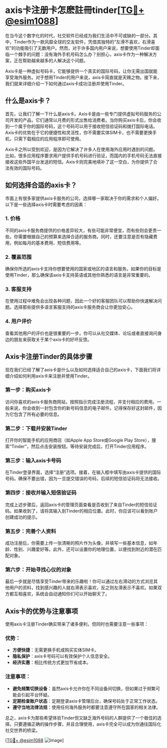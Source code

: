 # axis卡注册卡怎麽註冊tinder[[TG💪+ @esim1088](https://t.me/s/esim1088)]

在当今这个数字化的时代，社交软件已经成为我们生活中不可或缺的一部分。其中，Tinder作为一款风靡全球的交友软件，凭借其独特的“左滑不喜欢，右滑喜欢”的功能吸引了无数用户。然而，对于许多国内用户来说，想要使用Tinder却面临一个棘手的问题：没有海外手机号码怎么办？别担心，axis卡作为一种解决方案，正在帮助越来越多的人解决这个问题。

Axis卡是一种虚拟号码卡，它能够提供一个真实的国际号码，让你无需出国就能享受海外服务。对于想用Tinder的用户来说，axis卡简直就是天赐之物。接下来，我们就来详细介绍一下如何通过axis卡成功注册并使用Tinder。

## 什么是axis卡？

首先，让我们了解一下什么是axis卡。Axis卡是由一些专门提供虚拟号码服务的公司开发的产品，它们通常以月费的形式出售给消费者。当你购买axis卡后，你会收到一个属于你的国际号码，这个号码可以用于接收短信验证码和拨打国际电话。Axis卡的优势在于它的便捷性和灵活性，你不需要实体SIM卡，也不需要更换手机，只需下载相应的应用程序即可使用。

Axis卡之所以受到欢迎，是因为它解决了许多人在使用海外应用时遇到的问题。比如，很多应用程序要求用户提供手机号码进行验证，而国内的手机号码无法直接接收这些外国平台发送的短信。Axis卡则完美地填补了这一空白，为你提供了合法有效的国际号码。

## 如何选择合适的axis卡？

市面上有很多家提供axis卡服务的公司，选择哪一家取决于你的需求和个人偏好。以下是一些选择axis卡时需要考虑的因素：

### 1. **价格**
   不同的axis卡服务商提供的价格差异较大，有些可能非常便宜，而有些则会更贵一些。你需要根据自己的预算来选择合适的服务商。同时，还要注意是否有隐藏费用，例如每月的基本费用、短信费用等。

### 2. **覆盖范围**
   确保你所选的axis卡支持你想要使用的国家或地区的语言和服务。如果你的目标是使用Tinder，那么确保该axis卡支持英语或其他你熟悉的语言是非常重要的。

### 3. **客服支持**
   在使用过程中难免会出现各种问题，因此一个好的客服团队可以帮助你快速解决问题。选择那些提供多语言客服支持的axis卡服务商会让你更加安心。

### 4. **用户评价**
   查看其他用户的评价也是很重要的一步。你可以从社交媒体、论坛或者直接询问身边的朋友来获取关于某个axis卡的好坏反馈。

## Axis卡注册Tinder的具体步骤

现在我们已经了解了axis卡是什么以及如何选择适合自己的axis卡，下面我们将详细介绍如何利用axis卡来注册并使用Tinder。

### 第一步：购买axis卡
访问你喜欢的axis卡服务商网站，按照指示完成注册流程，并支付相应的费用。一般来说，你会收到一封包含你的新号码信息的电子邮件。记得保存好这封邮件，因为它包含了所有必要的信息。

### 第二步：下载并安装Tinder
打开你的智能手机的应用商店（如Apple App Store或Google Play Store），搜索“Tinder”，然后点击安装按钮。等待安装完成后，打开Tinder应用程序。

### 第三步：输入axis卡号码
在Tinder登录界面，选择“注册”选项。接着，在输入框中填写由axis卡提供的国际号码。确保不要出错，因为一旦提交错误的号码，后续的短信验证码将无法接收。

### 第四步：接收并输入短信验证码
完成上述步骤后，返回axis卡的管理页面查看是否收到了来自Tinder的短信验证码。如果收到了，请将其输入到Tinder的相应位置。此时，你应该可以看到账户创建成功的提示。

### 第五步：完善个人资料
成功注册后，你需要上传一张清晰的照片作为头像，并填写一些基本信息，如年龄、性别、兴趣爱好等。此外，还可以设置你的地理位置，以便找到附近的潜在匹配对象。

### 第六步：开始寻找心仪的对象
最后一步就是尽情享受Tinder带来的乐趣啦！你可以通过左右滑动的方式浏览其他用户的资料，找到感兴趣的人就右滑表示喜欢，反之则左滑表示不喜欢。如果双方都互相喜欢，系统会自动通知你们可以开始聊天了。

## Axis卡的优势与注意事项

使用axis卡注册Tinder确实带来了诸多便利，但同时也需要注意一些事项：

### 优势：
- **方便快捷**：无需更换手机或购买实体SIM卡。
- **隐私保护**：axis卡号码可以有效保护个人信息安全。
- **经济实惠**：相比传统方式更加节省成本。

### 注意事项：
- **避免频繁切换设备**：虽然axis卡允许你在不同设备间切换，但如果过于频繁可能会引起平台怀疑。
- **定期检查账户状态**：定期登录axis卡管理后台，确保号码处于正常工作状态。
- **遵守当地法律法规**：使用任何海外服务时都要注意遵守所在国家的相关法律。

总之，axis卡为那些希望体验Tinder但又缺乏海外号码的人群提供了一个极佳的选择。只要遵循正确的操作步骤，并且合理使用，axis卡完全可以成为你通往国际化社交世界的桥梁。

[[TG💪+ @esim1088](https://t.me/s/esim1088) ![Image](https://i.postimg.cc/4NQfJmqS/Snipaste-2025-05-13-00-14-12.png)]